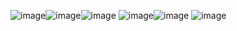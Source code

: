 ![image](https://github.com/user-attachments/assets/6c62af61-080f-4b86-abc4-6ac22204dfda)![image](https://github.com/user-attachments/assets/744cf61b-3914-415a-8a62-b50e64f5dff4)![image](https://github.com/user-attachments/assets/2e5e5408-82e3-49e6-ac6d-1db7bb0c2592)
![image](https://github.com/user-attachments/assets/b511daf1-69be-4942-a868-56edc66fe7f8)![image](https://github.com/user-attachments/assets/2d2c0851-df05-44c9-9acc-025759d815a6)
![image](https://github.com/user-attachments/assets/d0daebc3-2c5d-47bc-b77a-ae8b1b696582)






